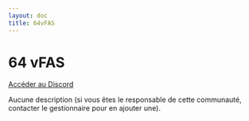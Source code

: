 ```yaml
---
layout: doc
title: 64vFAS
---
```


# 64 vFAS

[Accéder au Discord](https://discord.gg/QF4J2Ts3As)

Aucune description (si vous êtes le responsable de cette communauté, contacter le gestionnaire pour en ajouter une).